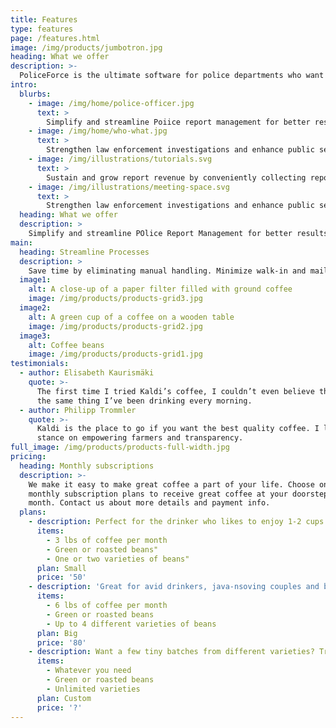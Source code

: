 ```yaml
---
title: Features
type: features
page: /features.html
image: /img/products/jumbotron.jpg
heading: What we offer
description: >-
  PoliceForce is the ultimate software for police departments who want to manage their information more efficiently.
intro:
  blurbs:
    - image: /img/home/police-officer.jpg
      text: >
        Simplify and streamline Poiice report management for better results. Our online solution helps you boost revenue, reduce costs and create a more citizen-friendly process.
    - image: /img/home/who-what.jpg
      text: >
        Strengthen law enforcement investigations and enhance public service with better, more citizen-centric crash report management.
    - image: /img/illustrations/tutorials.svg
      text: >
        Sustain and grow report revenue by conveniently collecting report fees online. Agencies continue to receive their regular fees.
    - image: /img/illustrations/meeting-space.svg
      text: >
        Strengthen law enforcement investigations and enhance public service with better, more citizen-centric crash report management.
  heading: What we offer
  description: >
    Simplify and streamline POlice Report Management for better results. Our online solution helps you boost revenue, reduce costs and create a more citizen-friendly process.
main:
  heading: Streamline Processes
  description: >
    Save time by eliminating manual handling. Minimize walk-in and mail report requests so staff can focus on more important tasks.
  image1:
    alt: A close-up of a paper filter filled with ground coffee
    image: /img/products/products-grid3.jpg
  image2:
    alt: A green cup of a coffee on a wooden table
    image: /img/products/products-grid2.jpg
  image3:
    alt: Coffee beans
    image: /img/products/products-grid1.jpg
testimonials:
  - author: Elisabeth Kaurismäki
    quote: >-
      The first time I tried Kaldi’s coffee, I couldn’t even believe that was
      the same thing I’ve been drinking every morning.
  - author: Philipp Trommler
    quote: >-
      Kaldi is the place to go if you want the best quality coffee. I love their
      stance on empowering farmers and transparency.
full_image: /img/products/products-full-width.jpg
pricing:
  heading: Monthly subscriptions
  description: >-
    We make it easy to make great coffee a part of your life. Choose one of our
    monthly subscription plans to receive great coffee at your doorstep each
    month. Contact us about more details and payment info.
  plans:
    - description: Perfect for the drinker who likes to enjoy 1-2 cups per day.
      items:
        - 3 lbs of coffee per month
        - Green or roasted beans"
        - One or two varieties of beans"
      plan: Small
      price: '50'
    - description: 'Great for avid drinkers, java-nsoving couples and bigger crowds'
      items:
        - 6 lbs of coffee per month
        - Green or roasted beans
        - Up to 4 different varieties of beans
      plan: Big
      price: '80'
    - description: Want a few tiny batches from different varieties? Try our custom plan
      items:
        - Whatever you need
        - Green or roasted beans
        - Unlimited varieties
      plan: Custom
      price: '?'
---
```


